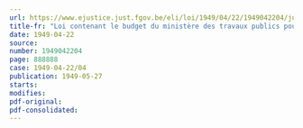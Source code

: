 ```yaml
---
url: https://www.ejustice.just.fgov.be/eli/loi/1949/04/22/1949042204/justel
title-fr: "Loi contenant le budget du ministère des travaux publics pour l'exercice 1949"
date: 1949-04-22
source:
number: 1949042204
page: 888888
case: 1949-04-22/04
publication: 1949-05-27
starts:
modifies:
pdf-original:
pdf-consolidated:
---
```


